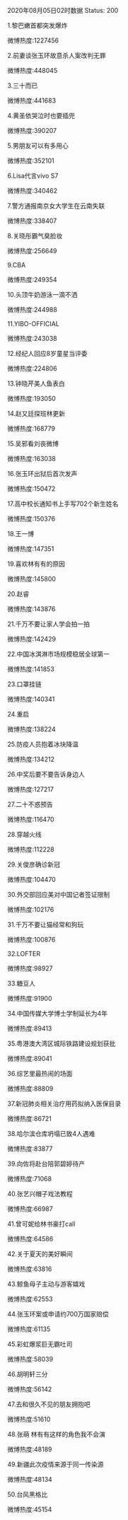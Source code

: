 2020年08月05日02时数据
Status: 200

1.黎巴嫩首都突发爆炸

微博热度:1227456

2.前妻谈张玉环故意杀人案改判无罪

微博热度:448045

3.三十而已

微博热度:441683

4.黄圣依哭泣时也要插兜

微博热度:390207

5.男朋友可以有多用心

微博热度:352101

6.Lisa代言vivo S7

微博热度:340462

7.警方通报南京女大学生在云南失联

微博热度:338407

8.关晓彤霸气臭脸妆

微博热度:256649

9.CBA

微博热度:249354

10.头顶牛奶游泳一滴不洒

微博热度:244988

11.YIBO-OFFICIAL

微博热度:243038

12.经纪人回应8岁童星当评委

微博热度:224806

13.钟晓芹美人鱼表白

微博热度:193050

14.赵又廷探班林更新

微博热度:168779

15.吴邪看刘丧微博

微博热度:163038

16.张玉环出狱后首次发声

微博热度:150472

17.高中校长通知书上手写702个新生姓名

微博热度:150376

18.王一博

微博热度:147351

19.喜欢林有有的原因

微博热度:145800

20.赵睿

微博热度:143876

21.千万不要让家人学会拍一拍

微博热度:142429

22.中国冰淇淋市场规模稳居全球第一

微博热度:141853

23.口罩挂链

微博热度:140341

24.重启

微博热度:138224

25.防疫人员抱着冰块降温

微博热度:134212

26.中奖后要不要告诉身边人

微博热度:127217

27.二十不惑预告

微博热度:116470

28.穿越火线

微博热度:112228

29.关俊彦确诊新冠

微博热度:104470

30.外交部回应美对中国记者签证限制

微博热度:102176

31.千万不要让猫经常和狗玩

微博热度:100876

32.LOFTER

微博热度:98927

33.糖豆人

微博热度:91900

34.中国传媒大学博士学制延长为4年

微博热度:89413

35.粤港澳大湾区城际铁路建设规划获批

微博热度:89041

36.综艺里最热闹的场面

微博热度:88809

37.新冠肺炎相关治疗用药拟纳入医保目录

微博热度:86721

38.哈尔滨仓库坍塌已致4人遇难

微博热度:83877

39.向佐将赴台陪郭碧婷待产

微博热度:71068

40.张艺兴帽子戏法教程

微博热度:66987

41.曾可妮给林书豪打call

微博热度:64586

42.关于夏天的美好瞬间

微博热度:63816

43.鲸鱼母子主动与游客嬉戏

微博热度:62553

44.张玉环案或申请约700万国家赔偿

微博热度:61135

45.彩虹爆浆巨无霸吐司

微博热度:58039

46.胡明轩三分

微博热度:56142

47.去和很久不见的朋友拥抱吧

微博热度:51610

48.张萌 林有有这样的角色我不会演

微博热度:48189

49.新疆此次疫情来源于同一传染源

微博热度:48134

50.台风黑格比

微博热度:45154

